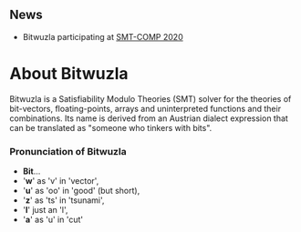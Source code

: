 ## News

- Bitwuzla participating at [SMT-COMP 2020](https://smt-comp.github.io/2020)

# About Bitwuzla

Bitwuzla is a Satisfiability Modulo Theories (SMT) solver for the theories of
bit-vectors, floating-points, arrays and uninterpreted functions and their
combinations. Its name is derived from an Austrian dialect expression that
can be translated as "someone who tinkers with bits".

### Pronunciation of Bitwuzla

- **Bit**...
- '**w**' as 'v' in 'vector',
- '**u**' as 'oo' in 'good' (but short),
- '**z**' as 'ts' in 'tsunami',
- '**l**' just an 'l',
- '**a**' as 'u' in 'cut'
